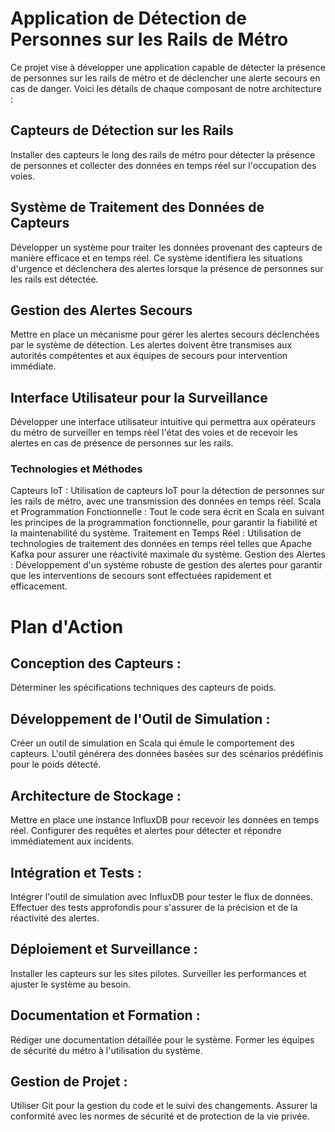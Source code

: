 # Application de Détection de Personnes sur les Rails de Métro

Ce projet vise à développer une application capable de détecter la présence de personnes sur les rails de métro et de déclencher une alerte secours en cas de danger. Voici les détails de chaque composant de notre architecture :

## Capteurs de Détection sur les Rails
Installer des capteurs le long des rails de métro pour détecter la présence de personnes et collecter des données en temps réel sur l'occupation des voies.

## Système de Traitement des Données de Capteurs
Développer un système pour traiter les données provenant des capteurs de manière efficace et en temps réel. Ce système identifiera les situations d'urgence et déclenchera des alertes lorsque la présence de personnes sur les rails est détectée.

## Gestion des Alertes Secours
Mettre en place un mécanisme pour gérer les alertes secours déclenchées par le système de détection. Les alertes doivent être transmises aux autorités compétentes et aux équipes de secours pour intervention immédiate.

## Interface Utilisateur pour la Surveillance
Développer une interface utilisateur intuitive qui permettra aux opérateurs du métro de surveiller en temps réel l'état des voies et de recevoir les alertes en cas de présence de personnes sur les rails.
   
### Technologies et Méthodes
Capteurs IoT : Utilisation de capteurs IoT pour la détection de personnes sur les rails de métro, avec une transmission des données en temps réel.
Scala et Programmation Fonctionnelle : Tout le code sera écrit en Scala en suivant les principes de la programmation fonctionnelle, pour garantir la fiabilité et la maintenabilité du système.
Traitement en Temps Réel : Utilisation de technologies de traitement des données en temps réel telles que Apache Kafka pour assurer une réactivité maximale du système.
Gestion des Alertes : Développement d'un système robuste de gestion des alertes pour garantir que les interventions de secours sont effectuées rapidement et efficacement.

# Plan d'Action
## Conception des Capteurs :
Déterminer les spécifications techniques des capteurs de poids.
## Développement de l'Outil de Simulation :
Créer un outil de simulation en Scala qui émule le comportement des capteurs.
L'outil générera des données basées sur des scénarios prédéfinis pour le poids détecté.
## Architecture de Stockage :
Mettre en place une instance InfluxDB pour recevoir les données en temps réel.
Configurer des requêtes et alertes pour détecter et répondre immédiatement aux incidents.
## Intégration et Tests :
Intégrer l'outil de simulation avec InfluxDB pour tester le flux de données.
Effectuer des tests approfondis pour s'assurer de la précision et de la réactivité des alertes.
## Déploiement et Surveillance :
Installer les capteurs sur les sites pilotes.
Surveiller les performances et ajuster le système au besoin.
## Documentation et Formation :
Rédiger une documentation détaillée pour le système.
Former les équipes de sécurité du métro à l'utilisation du système.
## Gestion de Projet :
Utiliser Git pour la gestion du code et le suivi des changements.
Assurer la conformité avec les normes de sécurité et de protection de la vie privée.